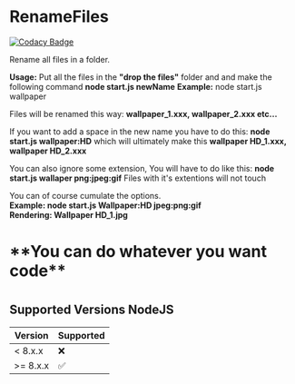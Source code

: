 # RenameFiles
[![Codacy Badge](https://api.codacy.com/project/badge/Grade/0b085ae767c84b55b71213e3bb747962)](https://www.codacy.com/app/Steven-Debande/RenameFiles?utm_source=github.com&amp;utm_medium=referral&amp;utm_content=Steven-Debande/RenameFiles&amp;utm_campaign=Badge_Grade)

Rename all files in a folder.

**Usage:** Put all the files in the **"drop the files"** folder and and make the following command **node start.js newName**
**Example:** node start.js wallpaper

Files will be renamed this way: **wallpaper_1.xxx, wallpaper_2.xxx etc...**

If you want to add a space in the new name you have to do this: **node start.js wallpaper:HD** which will ultimately make this 
**wallpaper HD_1.xxx, wallpaper HD_2.xxx**

You can also ignore some extension, You will have to do like this: **node start.js wallaper png:jpeg:gif** Files with it's extentions will not touch

You can of course cumulate the options.
<br>
**Example: node start.js Wallpaper:HD jpeg:png:gif**
<br>
**Rendering: Wallpaper HD_1.jpg**
<br>
<h1>**You can do whatever you want code**<h1>
  
## Supported Versions NodeJS

| Version | Supported          |
| ------- | ------------------ |
| < 8.x.x | :x:                |
| >= 8.x.x | :white_check_mark: |
